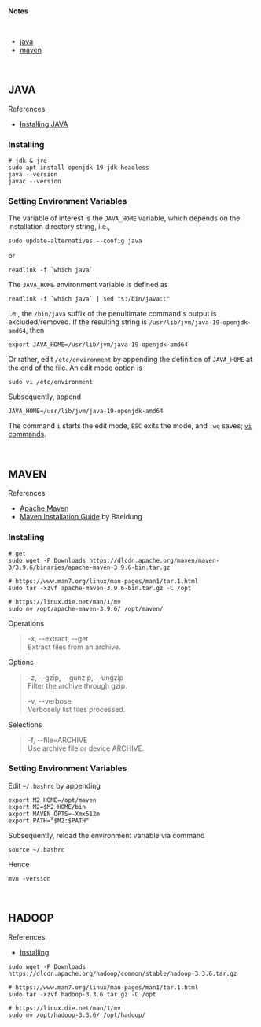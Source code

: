 <br>

**Notes**

<br>

* [java](#java)
* [maven](#maven)

<br>

## JAVA

References
* [Installing JAVA](https://www.digitalocean.com/community/tutorials/how-to-install-java-with-apt-on-ubuntu-22-04)

### Installing

```shell
# jdk & jre
sudo apt install openjdk-19-jdk-headless
java --version
javac --version
```

### Setting Environment Variables

The variable of interest is the `JAVA_HOME` variable, which depends on the installation directory string, i.e.,

```shell
sudo update-alternatives --config java
```
or 

```shell
readlink -f `which java`
```

The `JAVA_HOME` environment variable is defined as

```shell
readlink -f `which java` | sed "s:/bin/java::"
```

i.e., the `/bin/java` suffix of the penultimate command's output is excluded/removed. If the resulting string is `/usr/lib/jvm/java-19-openjdk-amd64`, then

```shell
export JAVA_HOME=/usr/lib/jvm/java-19-openjdk-amd64
```

Or rather, edit `/etc/environment` by appending the definition of `JAVA_HOME` at the end of the file.  An edit mode option is

```shell
sudo vi /etc/environment
```

Subsequently, append

```shell
JAVA_HOME=/usr/lib/jvm/java-19-openjdk-amd64
```

The command `i` starts the edit mode, `ESC` exits the mode, and `:wq` saves; [`vi` commands](https://www.cs.colostate.edu/helpdocs/vi.html).

<br>

## MAVEN

References
* [Apache Maven](https://maven.apache.org/index.html)
* [Maven Installation Guide](https://www.baeldung.com/install-maven-on-windows-linux-mac) by Baeldung

### Installing

```shell
# get
sudo wget -P Downloads https://dlcdn.apache.org/maven/maven-3/3.9.6/binaries/apache-maven-3.9.6-bin.tar.gz

# https://www.man7.org/linux/man-pages/man1/tar.1.html
sudo tar -xzvf apache-maven-3.9.6-bin.tar.gz -C /opt

# https://linux.die.net/man/1/mv
sudo mv /opt/apache-maven-3.9.6/ /opt/maven/
```

Operations
> -x, --extract, --get <br>
> Extract files from an archive.

Options
> -z, --gzip, --gunzip, --ungzip <br>
> Filter the archive through gzip.
>
> -v, --verbose <br>
> Verbosely list files processed.

Selections
> -f, --file=ARCHIVE <br>
> Use archive file or device ARCHIVE.


### Setting Environment Variables

Edit `~/.bashrc` by appending

```shell
export M2_HOME=/opt/maven 
export M2=$M2_HOME/bin 
export MAVEN_OPTS=-Xmx512m 
export PATH="$M2:$PATH"
```

Subsequently, reload the environment variable via command

```shell
source ~/.bashrc
```

Hence

```shell
mvn -version
```

<br>

## HADOOP

References
* [Installing](https://hadoop.apache.org/docs/stable/hadoop-project-dist/hadoop-common/SingleCluster.html#Installing_Software)

```shell
sudo wget -P Downloads https://dlcdn.apache.org/hadoop/common/stable/hadoop-3.3.6.tar.gz

# https://www.man7.org/linux/man-pages/man1/tar.1.html
sudo tar -xzvf hadoop-3.3.6.tar.gz -C /opt

# https://linux.die.net/man/1/mv
sudo mv /opt/hadoop-3.3.6/ /opt/hadoop/
```


<br>
<br>

<br>
<br>

<br>
<br>

<br>
<br>